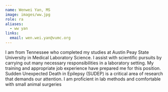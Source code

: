 ```yaml
---
name: Wenwei Yan, MS
image: images/ww.jpg
role: ra
aliases:
  - ww yan
links:
  email: wen.wei.yan@vumc.org
---
```


I am from Tennessee who completed my studies at Austin Peay State University in Medical Laboratory Science. I assist with scientific pursuits by carrying out many necessary responsibilities in a laboratory setting. My training and appropriate job experience have prepared me for this position. Sudden Unexpected Death in Epilepsy (SUDEP) is a critical area of research that demands our attention. I am proficient in lab methods and comfortable with small animal surgeries
